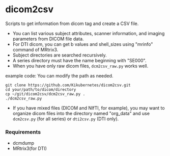 # dicom2csv

Scripts to get information from dicom tag and create a CSV file.

- You can list various subject attributes, scanner information, and imaging parameters from DICOM file data.
- For DTI dicom, you can get b values and shell_sizes using "mrinfo" command of MRtrix3.
- Subject directories are searched recursively.
- A series directory must have the name beginning with "SE000".
- When you have only raw dicom files, `dcm2csv_raw.py` works well.

example code: You can modify the path as needed.
```
git clone https://github.com/Kikubernetes/dicom2csv.git
cd your/path/to/dicom/directory
cp ~/git/dicom2csv/dcm2csv_raw.py .
./dcm2csv_raw.py
```

- If you have mixed files (DICOM and NIfTI, for example), you may want to organize dicom files into the directory named "org_data" and use `dcm2csv.py` (for all series) or `dti2csv.py` (DTI only).

### Requirements
- dcmdump
- MRtrix3(for DTI)
